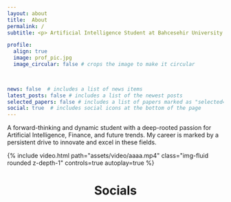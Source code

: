 ```yaml
---
layout: about
title:  About
permalink: /
subtitle: <p> Artificial Intelligence Student at Bahcesehir University </p>

profile:
  align: true
  image: prof_pic.jpg
  image_circular: false # crops the image to make it circular
 


news: false  # includes a list of news items
latest_posts: false # includes a list of the newest posts
selected_papers: false # includes a list of papers marked as "selected={true}"
social: true  # includes social icons at the bottom of the page
---
```


A forward-thinking and dynamic student with a deep-rooted passion for Artificial Intelligence, Finance, and future trends. My career is marked by a persistent drive to innovate and excel in these fields. 

<div class="row mt-3">
    <div class="col-sm mt-3 mt-md-0">
        {% include video.html path="assets/video/aaaa.mp4" class="img-fluid rounded z-depth-1" controls=true autoplay=true %}
    </div>
</div>

<div align="center">
 <h1>Socials<h1>

